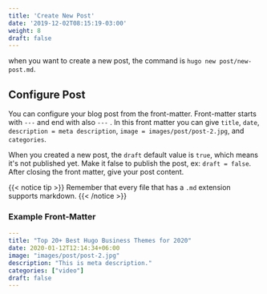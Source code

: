 ```yaml
---
title: 'Create New Post'
date: '2019-12-02T08:15:19-03:00'
weight: 8
draft: false
---
```


 when you want to create a new post, the command is `hugo new post/new-post.md`.

## Configure Post

You can configure your blog post from the front-matter. Front-matter starts with `---` and end with also `---` . In this front matter you can give `title`, `date`, `description = meta description`, `image = images/post/post-2.jpg`, and `categories`.

When you created a new post, the `draft` default value is `true`, which means it's not published yet. Make it false to publish the post, ex: `draft = false`.
After closing the front matter, give your post content. 

{{< notice tip >}}
Remember that every file that has a `.md` extension supports markdown.
{{< /notice >}}

### Example Front-Matter

```yml
---
title: "Top 20+ Best Hugo Business Themes for 2020"
date: 2020-01-12T12:14:34+06:00
image: "images/post/post-2.jpg"
description: "This is meta description."
categories: ["video"]
draft: false
---
```